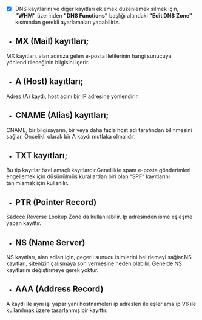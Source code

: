 * [x] DNS kayıtlarını ve diğer kayıtları eklemek düzenlemek silmek için, **"WHM"** üzerinden **"DNS Functions"** başlığı altındaki **"Edit DNS Zone"** kısmından gerekli ayarlamaları yapabiliriz.

* ## **MX \(Mail\) kayıtları;**

MX kayıtları, alan adınıza gelen e-posta iletilerinin hangi sunucuya yönlendirileceğinin bilgisini içerir.

* ## **A \(Host\) kayıtları;**

Adres \(A\) kaydı, host adını bir IP adresine yönlendirir.

* ## **CNAME \(Alias\) kayıtları;**

CNAME, bir bilgisayarın, bir veya daha fazla host adı tarafından bilinmesini sağlar. Öncelikli olarak bir A kaydı mutlaka olmalıdır.

* ## **TXT kayıtları;**

Bu tip kayıtlar özel amaçlı kayıtlardır.Genellikle spam e-posta gönderimleri engellemek için düşünülmüş kurallardan biri olan “SPF” kayıtlarını tanımlamak için kullanılır.

* ## **PTR \(Pointer Record\)**

Sadece Reverse Lookup Zone da kullanılabilir. Ip adresinden isme eşleşme yapan kayıttır.

* ## **NS \(Name Server\)**

NS kayıtları, alan adları için, geçerli sunucu isimlerini belirlemeyi sağlar.NS kayıtları, sitenizin çalışmaya son vermesine neden olabilir. Genelde NS kayıtlarını değiştirmeye gerek yoktur.

* ## **AAA \(Address Record\)**

A kaydı ile aynı işi yapar yani hostnameleri ip adresleri ile eşler ama ip V6 ile kullanılmak üzere tasarlanmış bir kayıttır.

  
  




